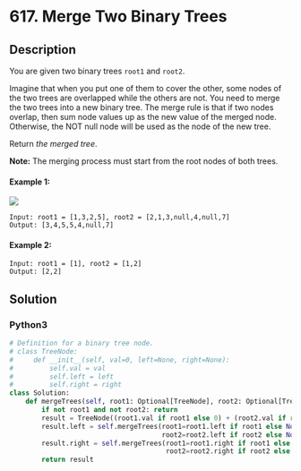 # 617. Merge Two Binary Trees

## Description
You are given two binary trees `root1` and `root2`.

Imagine that when you put one of them to cover the other, some nodes of the two trees are overlapped while the others are not. You need to merge the two trees into a new binary tree. The merge rule is that if two nodes overlap, then sum node values up as the new value of the merged node. Otherwise, the NOT null node will be used as the node of the new tree.

Return *the merged tree*.

**Note:** The merging process must start from the root nodes of both trees.

#### Example 1:
![](https://assets.leetcode.com/uploads/2021/02/05/merge.jpg)
```
Input: root1 = [1,3,2,5], root2 = [2,1,3,null,4,null,7]
Output: [3,4,5,5,4,null,7]
```

#### Example 2:
```
Input: root1 = [1], root2 = [1,2]
Output: [2,2]
```


## Solution

### Python3
```python
# Definition for a binary tree node.
# class TreeNode:
#     def __init__(self, val=0, left=None, right=None):
#         self.val = val
#         self.left = left
#         self.right = right
class Solution:
    def mergeTrees(self, root1: Optional[TreeNode], root2: Optional[TreeNode]) -> Optional[TreeNode]:
        if not root1 and not root2: return
        result = TreeNode((root1.val if root1 else 0) + (root2.val if root2 else 0))
        result.left = self.mergeTrees(root1=root1.left if root1 else None,
                                      root2=root2.left if root2 else None)
        result.right = self.mergeTrees(root1=root1.right if root1 else None,
                                       root2=root2.right if root2 else None)
        return result
            
```